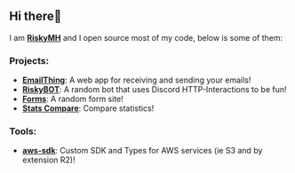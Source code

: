 ## Hi there👋
I am [**RiskyMH**](https://riskymh.dev) and I open source most of my code, below is some of them:

### Projects: 
* [**EmailThing**](https://emailthing.xyz/home): A web app for receiving and sending your emails!
* [**RiskyBOT**](https://bot.riskymh.dev): A random bot that uses Discord HTTP-Interactions to be fun!
* [**Forms**](https://github.com/RiskyMH/Forms): A random form site!
* [**Stats Compare**](https://stats.riskymh.dev): Compare statistics!

### Tools:
* [**aws-sdk**](https://github.com/RiskyMH/aws-sdk): Custom SDK and Types for AWS services (ie S3 and by extension R2)!


<!--
**RiskyMH/RiskyMH** is a ✨ _special_ ✨ repository because its `README.md` (this file) appears on your GitHub profile.

Here are some ideas to get you started:

- 🔭 I’m currently working on ...
- 🌱 I’m currently learning ...
- 👯 I’m looking to collaborate on ...
- 🤔 I’m looking for help with ...
- 💬 Ask me about ...
- 📫 How to reach me: ...
- 😄 Pronouns: ...
- ⚡ Fun fact: ...
-->
